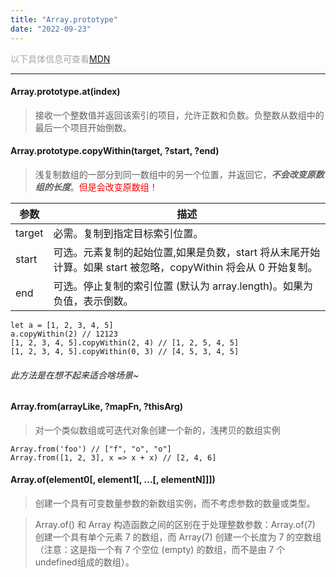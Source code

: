 ```yaml
---
title: "Array.prototype"
date: "2022-09-23"
---
```


<font color="#a5a5a5">以下具体信息可查看</font>[MDN](https://developer.mozilla.org/zh-CN/docs/Web/JavaScript/Reference/Global_Objects/Array)

---

#### Array.prototype.at(index)

> 接收一个整数值并返回该索引的项目，允许正数和负数。负整数从数组中的最后一个项目开始倒数。

#### Array.prototype.copyWithin(target, ?start, ?end)

> 浅复制数组的一部分到同一数组中的另一个位置，并返回它，***不会改变原数组的长度***。<font color="red">但是会改变原数组！</font>

|     参数     |      描述      |
|--------------|----------------|
|   target     |必需。复制到指定目标索引位置。|
|   start      |可选。元素复制的起始位置,如果是负数，start 将从末尾开始计算。如果 start 被忽略，copyWithin 将会从 0 开始复制。|
|   end        |可选。停止复制的索引位置 (默认为 array.length)。如果为负值，表示倒数。|

```
let a = [1, 2, 3, 4, 5]
a.copyWithin(2) // 12123
[1, 2, 3, 4, 5].copyWithin(2, 4) // [1, 2, 5, 4, 5]
[1, 2, 3, 4, 5].copyWithin(0, 3) // [4, 5, 3, 4, 5]
```

<h6>此方法是在想不起来适合啥场景~</h6>

#### Array.from(arrayLike, ?mapFn, ?thisArg)

> 对一个类似数组或可迭代对象创建一个新的，浅拷贝的数组实例

```
Array.from('foo') // ["f", "o", "o"]
Array.from([1, 2, 3], x => x + x) // [2, 4, 6]
```

#### Array.of(element0[, element1[, ...[, elementN]]])

> 创建一个具有可变数量参数的新数组实例，而不考虑参数的数量或类型。

> Array.of() 和 Array 构造函数之间的区别在于处理整数参数：Array.of(7) 创建一个具有单个元素 7 的数组，而 Array(7) 创建一个长度为 7 的空数组（注意：这是指一个有 7 个空位 (empty) 的数组，而不是由 7 个undefined组成的数组）。

